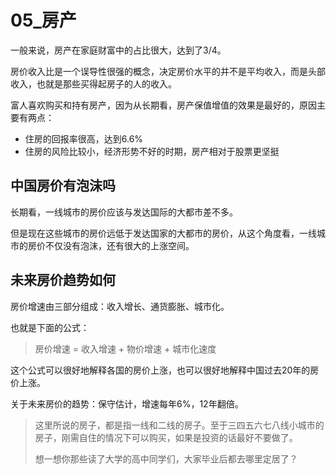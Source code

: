 
# 05_房产

一般来说，房产在家庭财富中的占比很大，达到了3/4。

房价收入比是一个误导性很强的概念，决定房价水平的并不是平均收入，而是头部收入，也就是那些买得起房子的人的收入。

富人喜欢购买和持有房产，因为从长期看，房产保值增值的效果是最好的，原因主要有两点：
- 住房的回报率很高，达到6.6%
- 住房的风险比较小，经济形势不好的时期，房产相对于股票更坚挺

## 中国房价有泡沫吗

长期看，一线城市的房价应该与发达国际的大都市差不多。

但是现在这些城市的房价远低于发达国家的大都市的房价，从这个角度看，一线城市的房价不仅没有泡沫，还有很大的上涨空间。

## 未来房价趋势如何

房价增速由三部分组成：收入增长、通货膨胀、城市化。

也就是下面的公式：

> 房价增速 = 收入增速 + 物价增速 + 城市化速度

这个公式可以很好地解释各国的房价上涨，也可以很好地解释中国过去20年的房价上涨。

关于未来房价的趋势：保守估计，增速每年6%，12年翻倍。

> 这里所说的房子，都是指一线和二线的房子。至于三四五六七八线小城市的房子，刚需自住的情况下可以购买，如果是投资的话最好不要做了。
>
> 想一想你那些读了大学的高中同学们，大家毕业后都去哪里定居了？



